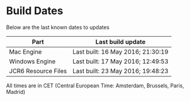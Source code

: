 # Build Dates

Below are the last known dates to updates

Part | Last build update
-----|-----
Mac Engine | Last built: 16 May 2016; 21:30:19
Windows Engine | Last built: 17 May 2016; 12:49:53
JCR6 Resource Files | Last built: 23 May 2016; 19:48:23
All times are in CET (Central European Time: Amsterdam, Brussels, Paris, Madrid)



